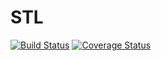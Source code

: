 # STL

[![Build Status](https://travis-ci.com/bahdcoder/stl.svg?branch=master)](https://travis-ci.com/bahdcoder/stl)
[![Coverage Status](https://coveralls.io/repos/github/bahdcoder/stl/badge.svg?branch=coveralls)](https://coveralls.io/github/bahdcoder/stl?branch=coveralls)